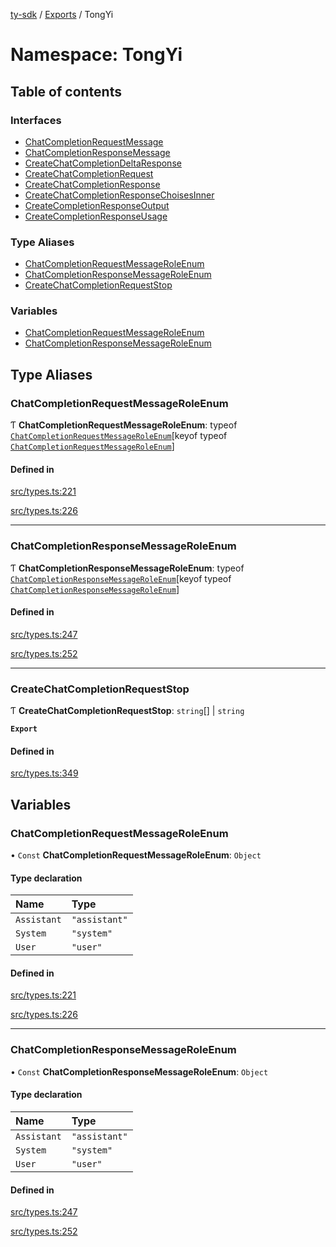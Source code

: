[ty-sdk](../readme.md) / [Exports](../modules.md) / TongYi

# Namespace: TongYi

## Table of contents

### Interfaces

- [ChatCompletionRequestMessage](../interfaces/TongYi.ChatCompletionRequestMessage.md)
- [ChatCompletionResponseMessage](../interfaces/TongYi.ChatCompletionResponseMessage.md)
- [CreateChatCompletionDeltaResponse](../interfaces/TongYi.CreateChatCompletionDeltaResponse.md)
- [CreateChatCompletionRequest](../interfaces/TongYi.CreateChatCompletionRequest.md)
- [CreateChatCompletionResponse](../interfaces/TongYi.CreateChatCompletionResponse.md)
- [CreateChatCompletionResponseChoisesInner](../interfaces/TongYi.CreateChatCompletionResponseChoisesInner.md)
- [CreateCompletionResponseOutput](../interfaces/TongYi.CreateCompletionResponseOutput.md)
- [CreateCompletionResponseUsage](../interfaces/TongYi.CreateCompletionResponseUsage.md)

### Type Aliases

- [ChatCompletionRequestMessageRoleEnum](TongYi.md#chatcompletionrequestmessageroleenum)
- [ChatCompletionResponseMessageRoleEnum](TongYi.md#chatcompletionresponsemessageroleenum)
- [CreateChatCompletionRequestStop](TongYi.md#createchatcompletionrequeststop)

### Variables

- [ChatCompletionRequestMessageRoleEnum](TongYi.md#chatcompletionrequestmessageroleenum-1)
- [ChatCompletionResponseMessageRoleEnum](TongYi.md#chatcompletionresponsemessageroleenum-1)

## Type Aliases

### ChatCompletionRequestMessageRoleEnum

Ƭ **ChatCompletionRequestMessageRoleEnum**: typeof [`ChatCompletionRequestMessageRoleEnum`](TongYi.md#chatcompletionrequestmessageroleenum-1)[keyof typeof [`ChatCompletionRequestMessageRoleEnum`](TongYi.md#chatcompletionrequestmessageroleenum-1)]

#### Defined in

[src/types.ts:221](https://github.com/isnl/ty-sdk/blob/fb52f37/src/types.ts#L221)

[src/types.ts:226](https://github.com/isnl/ty-sdk/blob/fb52f37/src/types.ts#L226)

___

### ChatCompletionResponseMessageRoleEnum

Ƭ **ChatCompletionResponseMessageRoleEnum**: typeof [`ChatCompletionResponseMessageRoleEnum`](TongYi.md#chatcompletionresponsemessageroleenum-1)[keyof typeof [`ChatCompletionResponseMessageRoleEnum`](TongYi.md#chatcompletionresponsemessageroleenum-1)]

#### Defined in

[src/types.ts:247](https://github.com/isnl/ty-sdk/blob/fb52f37/src/types.ts#L247)

[src/types.ts:252](https://github.com/isnl/ty-sdk/blob/fb52f37/src/types.ts#L252)

___

### CreateChatCompletionRequestStop

Ƭ **CreateChatCompletionRequestStop**: `string`[] \| `string`

**`Export`**

#### Defined in

[src/types.ts:349](https://github.com/isnl/ty-sdk/blob/fb52f37/src/types.ts#L349)

## Variables

### ChatCompletionRequestMessageRoleEnum

• `Const` **ChatCompletionRequestMessageRoleEnum**: `Object`

#### Type declaration

| Name | Type |
| :------ | :------ |
| `Assistant` | ``"assistant"`` |
| `System` | ``"system"`` |
| `User` | ``"user"`` |

#### Defined in

[src/types.ts:221](https://github.com/isnl/ty-sdk/blob/fb52f37/src/types.ts#L221)

[src/types.ts:226](https://github.com/isnl/ty-sdk/blob/fb52f37/src/types.ts#L226)

___

### ChatCompletionResponseMessageRoleEnum

• `Const` **ChatCompletionResponseMessageRoleEnum**: `Object`

#### Type declaration

| Name | Type |
| :------ | :------ |
| `Assistant` | ``"assistant"`` |
| `System` | ``"system"`` |
| `User` | ``"user"`` |

#### Defined in

[src/types.ts:247](https://github.com/isnl/ty-sdk/blob/fb52f37/src/types.ts#L247)

[src/types.ts:252](https://github.com/isnl/ty-sdk/blob/fb52f37/src/types.ts#L252)
